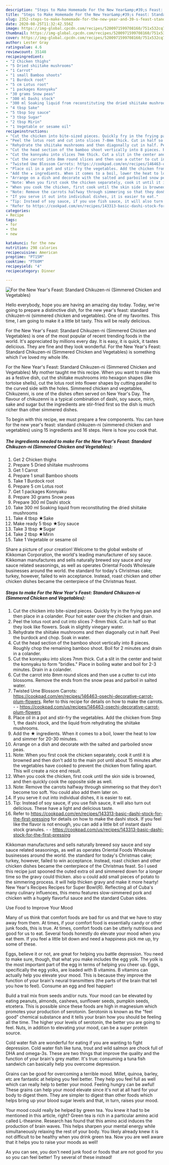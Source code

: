 ```yaml
---
description: "Steps to Make Homemade For the New Year&amp;#39;s Feast: Standard Chikuzen-ni (Simmered Chicken and Vegetables)"
title: "Steps to Make Homemade For the New Year&amp;#39;s Feast: Standard Chikuzen-ni (Simmered Chicken and Vegetables)"
slug: 2352-steps-to-make-homemade-for-the-new-year-and-39-s-feast-standard-chikuzen-ni-simmered-chicken-and-vegetables
date: 2020-08-25T11:32:42.556Z
image: https://img-global.cpcdn.com/recipes/5200971599708160/751x532cq70/for-the-new-years-feast-standard-chikuzen-ni-simmered-chicken-and-vegetables-recipe-main-photo.jpg
thumbnail: https://img-global.cpcdn.com/recipes/5200971599708160/751x532cq70/for-the-new-years-feast-standard-chikuzen-ni-simmered-chicken-and-vegetables-recipe-main-photo.jpg
cover: https://img-global.cpcdn.com/recipes/5200971599708160/751x532cq70/for-the-new-years-feast-standard-chikuzen-ni-simmered-chicken-and-vegetables-recipe-main-photo.jpg
author: Lester Gray
ratingvalue: 4.6
reviewcount: 35148
recipeingredient:
- "2 Chicken thighs"
- "5 Dried shiitake mushrooms"
- "1 Carrot"
- "1 small Bamboo shoots"
- "1 Burdock root"
- "5 cm Lotus root"
- "1 packages Konnyaku"
- "30 grams Snow peas"
- "300 ml Dashi stock"
- "300 ml Soaking liquid from reconstituting the dried shiitake mushrooms"
- "4 tbsp Sake"
- "5 tbsp Soy sauce"
- "3 tbsp Sugar"
- "2 tbsp Mirin"
- "1 Vegetable or sesame oil"
recipeinstructions:
- "Cut the chicken into bite-sized pieces. Quickly fry in the frying pan and then place in a colander. Pour hot water over the chicken and drain."
- "Peel the lotus root and cut into slices 7-8mm thick. Cut in half so that they look like flowers. Soak in slightly vinegary water."
- "Rehydrate the shiitake mushrooms and then diagonally cut in half. Peel the burdock and chop. Soak in water."
- "Cut the head section of the bamboo shoot vertically into 8 pieces. Roughly chop the remaining bamboo shoot. Boil for 2 minutes and drain in a colander."
- "Cut the konnyaku into slices 7mm thick. Cut a slit in the center and twist the konnyaku to form &#34;bridles.&#34; Place in boiling water and boil for 2-3 minutes. Drain in a colander."
- "Cut the carrot into 8mm round slices and then use a cutter to cut into blossoms. Remove the ends from the snow peas and parboil in salted water."
- "Twisted Ume Blossom Carrots: https://cookpad.com/en/recipes/146463-osechi-decorative-carrot-plum-flowers. Refer to this recipe for details on how to make the carrots.  https://cookpad.com/us/recipes/146463-osechi-decorative-carrot-plum-flowers"
- "Place oil in a pot and stir-fry the vegetables. Add the chicken from Step 1, the dashi stock, and the liquid from rehydrating the shiitake mushrooms."
- "Add the ★ ingredients. When it comes to a boil, lower the heat to low and simmer for 20-30 minutes."
- "Arrange on a dish and decorate with the salted and parboiled snow peas."
- "Note: When you first cook the chicken separately, cook it until it is browned and then don&#39;t add to the main pot until about 15 minutes after the vegetables have cooked to prevent the chicken from falling apart. This will create a nice end result."
- "When you cook the chicken, first cook until the skin side is browned, and then quickly cook the opposite side as well."
- "Note: Remove the carrots halfway through simmering so that they don&#39;t become too soft. You could also add them later on."
- "If you serve it out into individual dishes, it is easier to eat."
- "Tip: Instead of soy sauce, if you use fish sauce, it will also turn out delicious. These have a light and delicious taste."
- "Refer to https://cookpad.com/en/recipes/143313-basic-dashi-stock-for-the-first-pressing for details on how to make the dashi stock. If you feel like the flavor is not enough, you can add a little bit of instant dashi stock granules.  https://cookpad.com/us/recipes/143313-basic-dashi-stock-for-the-first-pressing"
categories:
- Recipe
tags:
- for
- the
- new

katakunci: for the new 
nutrition: 298 calories
recipecuisine: American
preptime: "PT15M"
cooktime: "PT60M"
recipeyield: "4"
recipecategory: Dinner

---
```



![For the New Year&#39;s Feast: Standard Chikuzen-ni (Simmered Chicken and Vegetables)](https://img-global.cpcdn.com/recipes/5200971599708160/751x532cq70/for-the-new-years-feast-standard-chikuzen-ni-simmered-chicken-and-vegetables-recipe-main-photo.jpg)

Hello everybody, hope you are having an amazing day today. Today, we're going to prepare a distinctive dish, for the new year&#39;s feast: standard chikuzen-ni (simmered chicken and vegetables). One of my favorites. This time, I am going to make it a little bit tasty. This will be really delicious.

For the New Year&#39;s Feast: Standard Chikuzen-ni (Simmered Chicken and Vegetables) is one of the most popular of recent trending foods in the world. It's appreciated by millions every day. It is easy, it is quick, it tastes delicious. They are fine and they look wonderful. For the New Year&#39;s Feast: Standard Chikuzen-ni (Simmered Chicken and Vegetables) is something which I've loved my whole life.

For the New Year&#39;s Feast: Standard Chikuzen-ni (Simmered Chicken and Vegetables) My mother taught me this recipe. When you want to make this as a festive dish, cut the shiitake mushrooms into hexagon shapes (like tortoise shells), cut the lotus root into flower shapes by cutting parallel to the curved side with the holes. Simmered chicken and vegetables, Chikuzenni, is one of the dishes often served on New Year&#39;s Day. The flavour of chikuzenni is a typical combination of dashi, soy sauce, mirin, sake and sugar but the ingredients are stir-fried first so the dish is much richer than other simmered dishes.


To begin with this recipe, we must prepare a few components. You can have for the new year&#39;s feast: standard chikuzen-ni (simmered chicken and vegetables) using 15 ingredients and 16 steps. Here is how you cook that.

<!--inarticleads1-->

##### The ingredients needed to make For the New Year&#39;s Feast: Standard Chikuzen-ni (Simmered Chicken and Vegetables):

1. Get 2 Chicken thighs
1. Prepare 5 Dried shiitake mushrooms
1. Get 1 Carrot
1. Prepare 1 small Bamboo shoots
1. Take 1 Burdock root
1. Prepare 5 cm Lotus root
1. Get 1 packages Konnyaku
1. Prepare 30 grams Snow peas
1. Prepare 300 ml Dashi stock
1. Take 300 ml Soaking liquid from reconstituting the dried shiitake mushrooms
1. Take 4 tbsp ★Sake
1. Make ready 5 tbsp ★Soy sauce
1. Take 3 tbsp ★Sugar
1. Take 2 tbsp ★Mirin
1. Take 1 Vegetable or sesame oil


Share a picture of your creation! Welcome to the global website of Kikkoman Corporation, the world&#39;s leading manufacturer of soy sauce. Kikkoman manufactures and sells naturally brewed soy sauce and soy sauce related seasonings, as well as operates Oriental Foods Wholesale businesses around the world. the standard for today&#39;s Christmas cake; turkey, however, failed to win acceptance. Instead, roast chicken and other chicken dishes became the centerpiece of the Christmas feast. 

<!--inarticleads2-->

##### Steps to make For the New Year&#39;s Feast: Standard Chikuzen-ni (Simmered Chicken and Vegetables):

1. Cut the chicken into bite-sized pieces. Quickly fry in the frying pan and then place in a colander. Pour hot water over the chicken and drain.
1. Peel the lotus root and cut into slices 7-8mm thick. Cut in half so that they look like flowers. Soak in slightly vinegary water.
1. Rehydrate the shiitake mushrooms and then diagonally cut in half. Peel the burdock and chop. Soak in water.
1. Cut the head section of the bamboo shoot vertically into 8 pieces. Roughly chop the remaining bamboo shoot. Boil for 2 minutes and drain in a colander.
1. Cut the konnyaku into slices 7mm thick. Cut a slit in the center and twist the konnyaku to form &#34;bridles.&#34; Place in boiling water and boil for 2-3 minutes. Drain in a colander.
1. Cut the carrot into 8mm round slices and then use a cutter to cut into blossoms. Remove the ends from the snow peas and parboil in salted water.
1. Twisted Ume Blossom Carrots: https://cookpad.com/en/recipes/146463-osechi-decorative-carrot-plum-flowers. Refer to this recipe for details on how to make the carrots. -  - https://cookpad.com/us/recipes/146463-osechi-decorative-carrot-plum-flowers
1. Place oil in a pot and stir-fry the vegetables. Add the chicken from Step 1, the dashi stock, and the liquid from rehydrating the shiitake mushrooms.
1. Add the ★ ingredients. When it comes to a boil, lower the heat to low and simmer for 20-30 minutes.
1. Arrange on a dish and decorate with the salted and parboiled snow peas.
1. Note: When you first cook the chicken separately, cook it until it is browned and then don&#39;t add to the main pot until about 15 minutes after the vegetables have cooked to prevent the chicken from falling apart. This will create a nice end result.
1. When you cook the chicken, first cook until the skin side is browned, and then quickly cook the opposite side as well.
1. Note: Remove the carrots halfway through simmering so that they don&#39;t become too soft. You could also add them later on.
1. If you serve it out into individual dishes, it is easier to eat.
1. Tip: Instead of soy sauce, if you use fish sauce, it will also turn out delicious. These have a light and delicious taste.
1. Refer to https://cookpad.com/en/recipes/143313-basic-dashi-stock-for-the-first-pressing for details on how to make the dashi stock. If you feel like the flavor is not enough, you can add a little bit of instant dashi stock granules. -  - https://cookpad.com/us/recipes/143313-basic-dashi-stock-for-the-first-pressing


Kikkoman manufactures and sells naturally brewed soy sauce and soy sauce related seasonings, as well as operates Oriental Foods Wholesale businesses around the world. the standard for today&#39;s Christmas cake; turkey, however, failed to win acceptance. Instead, roast chicken and other chicken dishes became the centerpiece of the Christmas feast. So I used this recipe just spooned the outed extra oil and simmered down for a longer time so the gravy could thicken. also u could add small pieces of potato to the simmering process. it will help thicken gravy and make it more hearty! New Year&#39;s Recipes Recipes for Super Bowl(R). Reflecting all of Cuba&#39;s many culinary influences, this menu features slow-simmered pork and chicken with a hugely flavorful sauce and the standard Cuban sides. 

Use Food to Improve Your Mood


Many of us think that comfort foods are bad for us and that we have to stay away from them. At times, if your comfort food is essentially candy or other junk foods, this is true. At times, comfort foods can be utterly nutritious and good for us to eat. Several foods honestly do elevate your mood when you eat them. If you feel a little bit down and need a happiness pick me up, try some of these.

Eggs, believe it or not, are great for helping you battle depression. You need to make sure, though, that what you make includes the egg yolk. The yolk is the most important part of the egg in terms of helping you cheer up. Eggs, specifically the egg yolks, are loaded with B vitamins. B vitamins can actually help you elevate your mood. This is because they improve the function of your brain's neural transmitters (the parts of the brain that tell you how to feel). Consume an egg and feel happier!

Build a trail mix from seeds and/or nuts. Your mood can be elevated by eating peanuts, almonds, cashews, sunflower seeds, pumpkin seeds, etcetera. This is possible since these foods are high in magnesium which promotes your production of serotonin. Serotonin is known as the "feel good" chemical substance and it tells your brain how you should be feeling all the time. The higher your levels of serotonin, the better you are going to feel. Nuts, in addition to elevating your mood, can be a super protein source.

Cold water fish are wonderful for eating if you are wanting to fight depression. Cold water fish like tuna, trout and wild salmon are chock full of DHA and omega-3s. These are two things that improve the quality and the function of your brain's grey matter. It's true: consuming a tuna fish sandwich can basically help you overcome depression. 

Grains can be good for overcoming a terrible mood. Millet, quinoa, barley, etc are fantastic at helping you feel better. They help you feel full as well which can really help to better your mood. Feeling hungry can be awful! These grains can help your mood elevate since it's not at all hard for your body to digest them. They are simpler to digest than other foods which helps bring up your blood sugar levels and that, in turn, raises your mood.

Your mood could really be helped by green tea. You knew it had to be mentioned in this article, right? Green tea is rich in a particular amino acid called L-theanine. Research has found that this amino acid induces the production of brain waves. This helps sharpen your mental energy while simultaneously relaxing the rest of your body. You likely already knew it is not difficult to be healthy when you drink green tea. Now you are well aware that it helps you to raise your moods as well!

As you can see, you don't need junk food or foods that are not good for you so you can feel better! Try several of these instead!

